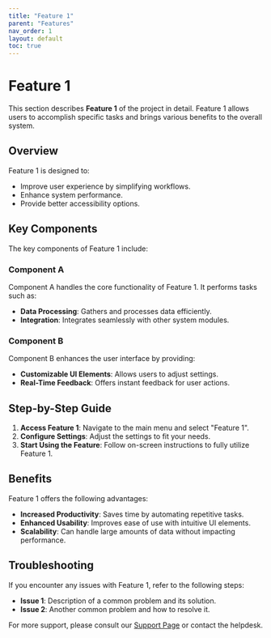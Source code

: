 ```yaml
---
title: "Feature 1"
parent: "Features"
nav_order: 1
layout: default
toc: true
---
```


# Feature 1

This section describes **Feature 1** of the project in detail. Feature 1 allows users to accomplish specific tasks and brings various benefits to the overall system.

## Overview

Feature 1 is designed to:

- Improve user experience by simplifying workflows.
- Enhance system performance.
- Provide better accessibility options.

## Key Components

The key components of Feature 1 include:

### Component A

Component A handles the core functionality of Feature 1. It performs tasks such as:

- **Data Processing**: Gathers and processes data efficiently.
- **Integration**: Integrates seamlessly with other system modules.

### Component B

Component B enhances the user interface by providing:

- **Customizable UI Elements**: Allows users to adjust settings.
- **Real-Time Feedback**: Offers instant feedback for user actions.

## Step-by-Step Guide

1. **Access Feature 1**: Navigate to the main menu and select "Feature 1".
2. **Configure Settings**: Adjust the settings to fit your needs.
3. **Start Using the Feature**: Follow on-screen instructions to fully utilize Feature 1.

## Benefits

Feature 1 offers the following advantages:

- **Increased Productivity**: Saves time by automating repetitive tasks.
- **Enhanced Usability**: Improves ease of use with intuitive UI elements.
- **Scalability**: Can handle large amounts of data without impacting performance.

## Troubleshooting

If you encounter any issues with Feature 1, refer to the following steps:

- **Issue 1**: Description of a common problem and its solution.
- **Issue 2**: Another common problem and how to resolve it.

For more support, please consult our [Support Page](support.html) or contact the helpdesk.
